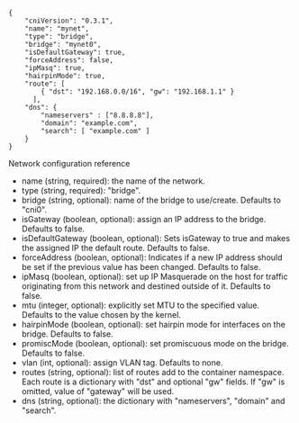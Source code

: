 ```
{
    "cniVersion": "0.3.1",
    "name": "mynet",
    "type": "bridge",
    "bridge": "mynet0",
    "isDefaultGateway": true,
    "forceAddress": false,
    "ipMasq": true,
    "hairpinMode": true,
    "route": [
        { "dst": "192.168.0.0/16", "gw": "192.168.1.1" }
      ],
    "dns": {
        "nameservers" : ["8.8.8.8"],
        "domain": "example.com",
        "search": [ "example.com" ]
    }
}
```

Network configuration reference
- name (string, required): the name of the network.
- type (string, required): "bridge".
- bridge (string, optional): name of the bridge to use/create. Defaults to "cni0".
- isGateway (boolean, optional): assign an IP address to the bridge. Defaults to false.
- isDefaultGateway (boolean, optional): Sets isGateway to true and makes the assigned IP the default route. Defaults to false.
- forceAddress (boolean, optional): Indicates if a new IP address should be set if the previous value has been changed. Defaults to false.
- ipMasq (boolean, optional): set up IP Masquerade on the host for traffic originating from this network and destined outside of it. Defaults to false.
- mtu (integer, optional): explicitly set MTU to the specified value. Defaults to the value chosen by the kernel.
- hairpinMode (boolean, optional): set hairpin mode for interfaces on the bridge. Defaults to false.
- promiscMode (boolean, optional): set promiscuous mode on the bridge. Defaults to false.
- vlan (int, optional): assign VLAN tag. Defaults to none.
- routes (string, optional): list of routes add to the container namespace. Each route is a dictionary with "dst" and optional "gw" fields. If "gw" is omitted, value of "gateway" will be used.
- dns (string, optional): the dictionary with "nameservers", "domain" and "search".